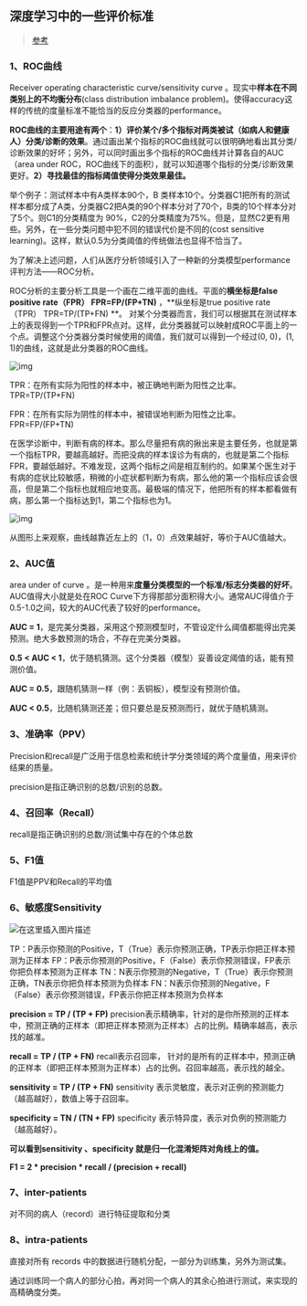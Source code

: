 ## 深度学习中的一些评价标准

> [参考](https://www.cnblogs.com/gatherstars/p/6084696.html)

### 1、ROC曲线

Receiver operating characteristic curve/sensitivity curve 。现实中**样本在不同类别上的不均衡分布**(class distribution imbalance problem)。使得accuracy这样的传统的度量标准不能恰当的反应分类器的performance。

 **ROC曲线的主要用途有两个**：**1）评价某个/多个指标对两类被试（如病人和健康人）分类/诊断的效果**。通过画出某个指标的ROC曲线就可以很明确地看出其分类/诊断效果的好坏；另外，可以同时画出多个指标的ROC曲线并计算各自的AUC（area under ROC，ROC曲线下的面积），就可以知道哪个指标的分类/诊断效果更好。**2）寻找最佳的指标阈值使得分类效果最佳。** 

举个例子：测试样本中有A类样本90个，B 类样本10个。分类器C1把所有的测试样本都分成了A类，分类器C2把A类的90个样本分对了70个，B类的10个样本分对了5个。则C1的分类精度为 90%，C2的分类精度为75%。但是，显然C2更有用些。另外，在一些分类问题中犯不同的错误代价是不同的(cost sensitive learning)。这样，默认0.5为分类阈值的传统做法也显得不恰当了。

为了解决上述问题，人们从医疗分析领域引入了一种新的分类模型performance评判方法——ROC分析。

ROC分析的主要分析工具是一个画在二维平面的曲线。平面的**横坐标是false positive rate（FPR） FPR=FP/(FP+TN)** ，**纵坐标是true positive rate （TPR） TPR=TP/(TP+FN) **。 对某个分类器而言，我们可以根据其在测试样本上的表现得到一个TPR和FPR点对。这样，此分类器就可以映射成ROC平面上的一个点。调整这个分类器分类时候使用的阈值，我们就可以得到一个经过(0, 0)，(1, 1)的曲线，这就是此分类器的ROC曲线。 

 ![img](https://images2015.cnblogs.com/blog/788753/201611/788753-20161121105324471-798238482.png) 

TPR：在所有实际为阳性的样本中，被正确地判断为阳性之比率。TPR=TP/(TP+FN)

FPR：在所有实际为阴性的样本中，被错误地判断为阳性之比率。FPR=FP/(FP+TN)

在医学诊断中，判断有病的样本。那么尽量把有病的揪出来是主要任务，也就是第一个指标TPR，要越高越好。而把没病的样本误诊为有病的，也就是第二个指标FPR，要越低越好。不难发现，这两个指标之间是相互制约的。如果某个医生对于有病的症状比较敏感，稍微的小症状都判断为有病，那么他的第一个指标应该会很高，但是第二个指标也就相应地变高。最极端的情况下，他把所有的样本都看做有病，那么第一个指标达到1，第二个指标也为1。 

 ![img](https://images2015.cnblogs.com/blog/788753/201611/788753-20161121105504034-991875038.png) 

从图形上来观察，曲线越靠近左上的（1，0）点效果越好，等价于AUC值越大。

### 2、AUC值

area under of curve 。是一种用来**度量分类模型的一个标准/标志分类器的好坏**。AUC值得大小就是处在ROC Curve下方得那部分面积得大小。通常AUC得值介于0.5-1.0之间，较大的AUC代表了较好的performance。

**AUC = 1**，是完美分类器，采用这个预测模型时，不管设定什么阈值都能得出完美预测。绝大多数预测的场合，不存在完美分类器。

**0.5 < AUC < 1**，优于随机猜测。这个分类器（模型）妥善设定阈值的话，能有预测价值。

**AUC = 0.5**，跟随机猜测一样（例：丢铜板），模型没有预测价值。

**AUC < 0.5**，比随机猜测还差；但只要总是反预测而行，就优于随机猜测。

### 3、准确率（PPV）

Precision和recall是广泛用于信息检索和统计学分类领域的两个度量值，用来评价结果的质量。

precision是指正确识别的总数/识别的总数。

### 4、召回率（Recall）

recall是指正确识别的总数/测试集中存在的个体总数

### 5、F1值

F1值是PPV和Recall的平均值

### 6、敏感度Sensitivity

 ![在这里插入图片描述](https://img-blog.csdnimg.cn/20190807002722374.png) 

TP：P表示你预测的Positive，T（True）表示你预测正确，TP表示你把正样本预测为正样本
FP：P表示你预测的Positive，F（False）表示你预测错误，FP表示你把负样本预测为正样本
TN：N表示你预测的Negative，T（True）表示你预测正确，TN表示你把负样本预测为负样本
FN：N表示你预测的Negative，F（False）表示你预测错误，FP表示你把正样本预测为负样本

**precision = TP / (TP + FP)**
precision表示精确率，针对的是你所预测的正样本中，预测正确的正样本（即把正样本预测为正样本）占的比例。精确率越高，表示找的越准。

**recall = TP / (TP + FN)**
recall表示召回率， 针对的是所有的正样本中，预测正确的正样本（即把正样本预测为正样本）占的比例。召回率越高，表示找的越全。

**sensitivity = TP / (TP + FN)**
sensitivity 表示灵敏度，表示对正例的预测能力（越高越好），数值上等于召回率。

**specificity = TN / (TN + FP)**
specificity 表示特异度，表示对负例的预测能力（越高越好）。

**可以看到sensitivity 、specificity 就是归一化混淆矩阵对角线上的值。**

**F1 = 2 \* precision \* recall / (precision + recall)** 

### 7、inter-patients

对不同的病人（record）进行特征提取和分类 

### 8、intra-patients

直接对所有 records 中的数据进行随机分配，一部分为训练集，另外为测试集。 

通过训练同一个病人的部分心拍，再对同一个病人的其余心拍进行测试，来实现的高精确度分类。 